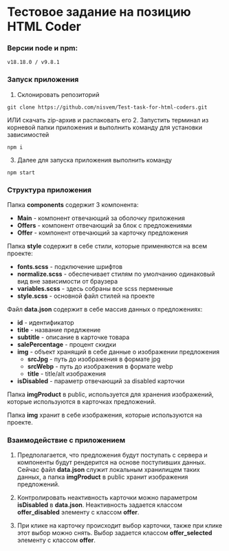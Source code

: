 # Тестовое задание на позицию HTML Coder

### Версии node и npm:

```
v18.18.0 / v9.8.1
```

### Запуск приложения

1. Склонировать репозиторий
```
git clone https://github.com/nisvem/Test-task-for-html-coders.git
```
ИЛИ скачать zip-архив и распаковать его
2. Запустить терминал из корневой папки приложения и выполнить команду для установки зависимостей
```
npm i
```
3. Далее для запуска приложения выполнить команду 
```
npm start
```

### Структура приложения

Папка **components** содержит 3 компонента: 
- **Main** - компонент отвечающий за оболочку приложения
- **Offers** - компонент отвечающий за блок с предложениями
- **Offer** - компонент отвечающий за карточку предложения

Папка **style** содержит в себе стили, которые применяются на всем проекте:
- **fonts.scss** - подключение шрифтов
- **normalize.scss** - обеспечивает стилям по умолчанию одинаковый вид вне зависимости от браузера
- **variables.scss** - здесь собраны все scss перменные
- **style.scss** - основной файл стилей на проекте 

Файл **data.json** содержит в себе массив данных о предложениях: 
- **id** - идентификатор
- **title** - название предлжение
- **subtitle** - описание в карточке товара
- **salePercentage** - процент скидки
- **img** - объект хранящий в себе данные о изображении предложения
  - **srcJpg** - путь до изображения в формате jpg
  - **srcWebp** - путь до изображения в формате webp
  - **title** - title/alt изображения 
- **isDisabled** - параметр отвечающий за disabled карточки

Папка **imgProduct** в public, используется для хранения изображений, которые используются в карточках предложений.

Папка **img** хранит в себе изображения, которые используются на проекте. 

### Взаимодействие с приложением

1. Предполагается, что предложения будут поступать с сервера и компоненты будут рендерится на основе поступивших данных. Сейчас файл **data.json** служит локальным хранилищем таких данных, а папка **imgProduct** в public хранит изображения предложений. 

2. Контролировать неактивность карточки можно параметром **isDisabled** в **data.json**. Неактивность задается классом **offer_disabled** элементу с классом **offer**.

3. При клике на карточку происходит выбор карточки, также при клике этот выбор можно снять. Выбор задается классом **offer_selected** элементу с классом **offer**.